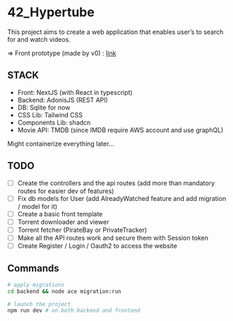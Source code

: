 # 42_Hypertube

This project aims to create a web application that enables user’s to search for and
watch videos.

=> Front prototype (made by v0) : [link](https://v0.dev/chat/simple-streaming-website-dxwD7slikKg?b=b_lL5zpOHzJLe)


## STACK

- Front: NextJS (with React in typescript)
- Backend: AdonisJS (REST API)
- DB: Sqlite for now
- CSS Lib: Tailwind CSS
- Components Lib: shadcn
- Movie API: TMDB (since IMDB require AWS account and use graphQL)

Might containerize everything later...

## TODO

- [ ] Create the controllers and the api routes (add more than mandatory routes for easier dev of features)
- [ ] Fix db models for User (add AlreadyWatched feature and add migration / model for it)
- [ ] Create a basic front template
- [ ] Torrent downloader and viewer
- [ ] Torrent fetcher (PirateBay or PrivateTracker)
- [ ] Make all the API routes work and secure them with Session token
- [ ] Create Register / Login / Oauth2 to access the website

## Commands

```bash
# apply migrations
cd backend && node ace migration:run

# launch the project
npm run dev # on both backend and frontend
```

